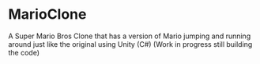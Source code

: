 # MarioClone
A Super Mario Bros Clone that has a version of Mario jumping and running around just like the original using Unity (C#) (Work in progress still building the code)

